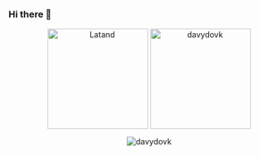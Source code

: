 ### Hi there 👋

<!--
**davydovk/davydovk** is a ✨ _special_ ✨ repository because its `README.md` (this file) appears on your GitHub profile.

Here are some ideas to get you started:

- 🔭 I’m currently working on ...
- 🌱 I’m currently learning ...
- 👯 I’m looking to collaborate on ...
- 🤔 I’m looking for help with ...
- 💬 Ask me about ...
- 📫 How to reach me: ...
- 😄 Pronouns: ...
- ⚡ Fun fact: ...
-->


<p align="center"><img height="180em" src="https://github-readme-stats.vercel.app/api?username=davydovk&hide_border=true&count_private=true&show_icons=true&theme=radical" alt="Latand" align = "center"/>
<img height="180em" src="https://github-readme-stats.vercel.app/api/top-langs?username=davydovk&show_icons=true&locale=en&layout=compact&hide_border=true&theme=radical" alt="davydovk" align = "center"/></p>

<p align="center"><img src="https://github-readme-streak-stats.herokuapp.com/?user=davydovk&theme=black-ice&hide_border=true&stroke=0000&background=0D1117&ring=e05397&fire=e05397&currStreakLabel=e05397" alt="davydovk" /></p>

